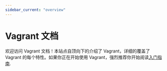 ```yaml
---
sidebar_current: "overview"
---
```


# Vagrant 文档 

欢迎访问 Vagrant 文档！本站点自顶向下的介绍了 Vagrant，详细的覆盖了 Vagrant 的每个特性。如果你正在开始使用 Vagrant，强烈推荐你开始阅读[入门指南](/v2/getting-started/index.html).